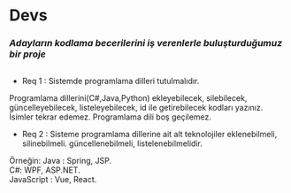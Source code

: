 # Devs
###
### *Adayların kodlama becerilerini iş verenlerle buluşturduğumuz bir proje*
##

- Req 1 : Sistemde programlama dilleri tutulmalıdır.

Programlama dillerini(C#,Java,Python) ekleyebilecek, silebilecek, güncelleyebilecek, listeleyebilecek, id ile getirebilecek kodları yazınız.
İsimler tekrar edemez.
Programlama dili boş geçilemez.

- Req 2 : Sisteme programlama dillerine ait alt teknolojiler eklenebilmeli, silinebilmeli. güncellenebilmeli, listelenebilmelidir.

Örneğin: Java : Spring, JSP. <br/>
C#: WPF, ASP.NET. <br/>
JavaScript : Vue, React.
